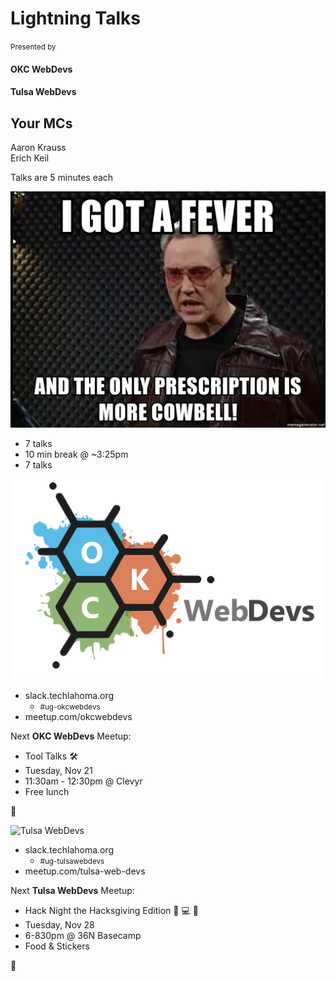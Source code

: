 # Lightning Talks
<small>Presented by</small>
#### OKC WebDevs
#### Tulsa WebDevs

## Your MCs
Aaron Krauss
<br />Erich Keil

Talks are 5 minutes each

![Cowbell Fever](https://github.com/alkrauss48/talks/blob/master/announcements/thunderplains/images/cowbell.png?raw=true)

* 7 talks
* 10 min break @ ~3:25pm
* 7 talks

![OKC WebDevs](https://github.com/alkrauss48/talks/blob/master/announcements/images/okc-webdevs.png?raw=true)

* slack.techlahoma.org
    * <small>#ug-okcwebdevs</small>
* meetup.com/okcwebdevs

Next **OKC WebDevs** Meetup:
* Tool Talks 🛠️
* Tuesday, Nov 21
* 11:30am - 12:30pm @ Clevyr
* Free lunch

👏

![Tulsa WebDevs](https://github.com/tulsawebdevs/twd-branding/blob/8cc55652e94e1793fc115a47fadb4ad65330dd2a/twd%20full%20logo/tulsawebdevs%20logo%20full.png)

* slack.techlahoma.org
   * <small>#ug-tulsawebdevs</small>
* meetup.com/tulsa-web-devs

Next **Tulsa WebDevs** Meetup:
* Hack Night the Hacksgiving Edition 🦃 💻 🥷
* Tuesday, Nov 28
* 6-830pm @ 36N Basecamp
* Food & Stickers

🎉
